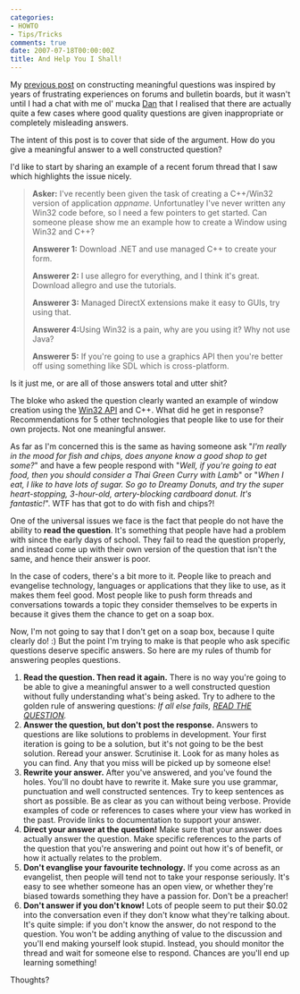 ```yaml
---
categories:
- HOWTO
- Tips/Tricks
comments: true
date: 2007-07-18T00:00:00Z
title: And Help You I Shall!
---
```


My <a href="/posts/help-me-help-you/" title="Help me help you!">previous post</a> on constructing meaningful questions was inspired by years of frustrating experiences on forums and bulletin boards, but it wasn't until I had a chat with me ol' mucka <a href="http://www.shiftperception.com/blog/" title="Shifty Blog">Dan</a> that I realised that there are actually quite a few cases where good quality questions are given inappropriate or completely misleading answers.

The intent of this post is to cover that side of the argument. How do you give a meaningful answer to a well constructed question?

<!--more-->

I'd like to start by sharing an example of a recent forum thread that I saw which highlights the issue nicely.<blockquote><p><strong>Asker:</strong> I've recently been given the task of creating a C++/Win32 version of application <em>appname</em>. Unfortunatley I've never written any Win32 code before, so I need a few pointers to get started. Can someone please show me an example how to create a Window using Win32 and C++?</p><p><strong>Answerer 1:</strong> Download .NET and use managed C++ to create your form.</p><p><strong>Answerer 2:</strong> I use allegro for everything, and I think it's great. Download allegro and use the tutorials.</p><p><strong>Answerer 3:</strong> Managed DirectX extensions make it easy to GUIs, try using that.</p><p><strong>Answerer 4:</strong>Using Win32 is a pain, why are you using it? Why not use Java?</p><p><strong>Answerer 5:</strong> If you're going to use a graphics API then you're better off using something like SDL which is cross-platform.</p></blockquote>
Is it just me, or are all of those answers total and utter shit?

The bloke who asked the question clearly wanted an example of window creation using the <a href="http://en.wikipedia.org/wiki/Win32" title="Windows API">Win32 API</a> and C++. What did he get in response? Recommendations for 5 other technologies that people like to use for their own projects. Not one meaningful answer.

As far as I'm concerned this is the same as having someone ask "<em>I'm really in the mood for fish and chips, does anyone know a good shop to get some?</em>" and have a few people respond with "<em>Well, if you're going to eat food, then you should consider a Thai Green Curry with Lamb</em>" or "<em>When I eat, I like to have lots of sugar. So go to Dreamy Donuts, and try the super heart-stopping, 3-hour-old, artery-blocking cardboard donut. It's fantastic!</em>". WTF has that got to do with fish and chips?!

One of the universal issues we face is the fact that people do not have the ability to <strong>read the question</strong>. It's something that people have had a problem with since the early days of school. They fail to read the question properly, and instead come up with their own version of the question that isn't the same, and hence their answer is poor.

In the case of coders, there's a bit more to it. People like to preach and evangelise technology, languages or applications that they like to use, as it makes them feel good. Most people like to push form threads and conversations towards a topic they consider themselves to be experts in because it gives them the chance to get on a soap box.

Now, I'm not going to say that I don't get on a soap box, because I quite clearly do! :) But the point I'm trying to make is that people who ask specific questions deserve specific answers. So here are my rules of thumb for answering peoples questions.<ol><li><strong>Read the question. Then read it again.</strong> There is no way you're going to be able to give a meaningful answer to a well constructed question without fully understanding what's being asked. Try to adhere to the golden rule of answering questions: <em>If all else fails, <u>READ THE QUESTION</u>.</em></li><li><strong>Answer the question, but don't post the response.</strong> Answers to questions are like solutions to problems in development. Your first iteration is going to be a solution, but it's not going to be the best solution. Reread your answer. Scrutinise it. Look for as many holes as you can find. Any that you miss will be picked up by someone else!</li><li><strong>Rewrite your answer.</strong> After you've answered, and you've found the holes. You'll no doubt have to rewrite it. Make sure you use grammar, punctuation and well constructed sentences. Try to keep sentences as short as possible. Be as clear as you can without being verbose. Provide examples of code or references to cases where your view has worked in the past. Provide links to documentation to support your answer.</li><li><strong>Direct your answer at the question!</strong> Make sure that your answer does actually answer the question. Make specific references to the parts of the question that you're answering and point out how it's of benefit, or how it actually relates to the problem.</li><li><strong>Don't evanglise your favourite technology.</strong> If you come across as an evangelist, then people will tend not to take your response seriously. It's easy to see whether someone has an open view, or whether they're biased towards something they have a passion for. Don't be a preacher!</li><li><strong>Don't answer if you don't know!</strong> Lots of people seem to put their $0.02 into the conversation even if they don't know what they're talking about. It's quite simple: if you don't know the answer, do not respond to the question. You won't be adding anything of value to the discussion and you'll end making yourself look stupid. Instead, you should monitor the thread and wait for someone else to respond. Chances are you'll end up learning something!</li></ol>

Thoughts?
